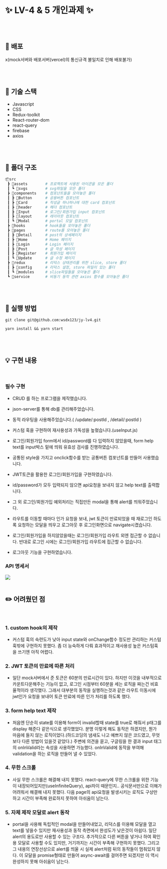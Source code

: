 # ✨ LV-4 & 5 개인과제 ✨

<br>
<br>

## 🚀 배포

x(mock서버와 배포서버(vercel)의 통신규격 불일치로 인해 배포불가)

<br>
<br>

## 🔧 기술 스택

- Javascript
- CSS
- Redux-toolkit
- React-router-dom
- react-query
- firebase
- axios

<br>
<br>

## 📒 폴더 구조

```sh
📦src
 ┣ 📂assets        # 프로젝트에 사용된 아이콘을 모은 폴더
 ┃ ┗ 📂svgs        # svg파일을 모은 폴더
 ┣ 📂components    # 컴포넌트들을 모아놓은 폴더
 ┃ ┣ 📂Button      # 공용버튼 컴포넌트
 ┃ ┣ 📂Card        # 작성글 하나하나에 대한 card 컴포넌트
 ┃ ┣ 📂header      # 헤더 컴포넌트
 ┃ ┣ 📂Input       # 로그인/회원가입 input 컴포넌트
 ┃ ┣ 📂layout      # 레이아웃 컴포넌트
 ┃ ┗ 📂Modal       # portal 모달 컴포넌트
 ┣ 📂hooks         # hook들을 모아놓은 폴더
 ┣ 📂pages         # route를 모아놓은 폴더
 ┃ ┣ 📂Detail      # post의 상세페이지
 ┃ ┣ 📂Home        # Home 페이지
 ┃ ┣ 📂Login       # Login 페이지
 ┃ ┣ 📂Post        # 글 작성 페이지
 ┃ ┣ 📂Register    # 회원가입 페이지
 ┃ ┗ 📂Update      # 글 수정 페이지
 ┣ 📂redux         # 리덕스 상태관리를 위한 slice, store 폴더
 ┃ ┣ 📂config      # 리덕스 설정, store 파일이 있는 폴더
 ┃ ┗ 📂modules     # slice파일들을 모아놓은 폴더
 ┗ 📂service       # 비동기 동작 관련 axios 함수를 모아놓은 폴더
```

<br>
<br>

## 📌 실행 방법

```
git clone git@github.com:wsdx123/jy-lv4.git
```

```
yarn install && yarn start
```

<br>
<br>

## 💡 구현 내용

<br>

### **필수 구현**

- CRUD 를 하는 프로그램을 제작했습니다.

- json-server를 통해 db를 관리해주었습니다.
- 동적 라우팅을 사용해주었습니다.( /update/:postId , /detail/:postId )
- 커스텀 훅을 구현하여 재사용성과 가독성을 높혔습니다.(useInput.js)
- 로그인/회원가입 form에서 id/password를 다 입력하지 않았을때, form help text를 input박스 밑에 띄워 유효성 검사를 진행하였습니다.
- 공통된 style을 가지고 onclick함수를 받는 공통버튼 컴포넌트를 만들어 사용했습니다.
- JWT토큰을 활용한 로그인/회원가입을 구현하였습니다.
- id/password가 모두 입력되지 않으면 api요청을 보내지 않고 help text를 출력합니다.
- 그 외 로그인/회원가입 예외처리는 직접만든 modal을 통해 alert를 띄워주었습니다.
- 라우트를 이동할 때마다 인가 요청을 보내, jwt 토큰이 만료되었을 때 재로그인 하도록 요청하는 모달을 띄우고 로그아웃 후 로그인화면으로 navigate시켰습니다.
- 로그인/회원가입을 하지않았을때는 로그인/회원가입 라우트 외엔 접근할 수 없습니다. 반대로 로그인 시에는 로그인/회원가입 라우트에 접근할 수 없습니다.
- 로그아웃 기능을 구현하였습니다.

### API 명세서

<img src='https://github.com/wsdx123/jy-lv4/assets/50202150/eb4e016a-512d-4649-8846-ff81b1f163f5' width={300} height={300}>

<br>
<br>

## ✏️ 어려웠던 점

<br>

### 1. custom hook의 제작

- 커스텀 훅의 숙련도가 낮아 input state와 onChange함수 정도만 관리하는 커스텀훅밖에 구현하지 못했다. 좀 더 능숙하게 다뤄 효과적이고 재사용성 높은 커스텀훅을 쓰기엔 아직 어렵다.

### 2. JWT 토큰의 만료에 따른 처리

- 일단 mock서버에서 준 토큰은 60분의 만료시간이 있다. 하지만 이것을 내부적으로 카운트다운해주는 기능이 없고, 로그인 시점부터 60분을 세는 로직을 짜는건 비효율적이라 생각했다. 그래서 대부분의 동작을 실행하는것과 같은 라우트 이동시에 jwt인가 요청을 보내어 토큰 만료에 따른 인가 처리를 하도록 했다.

### 3. form help text 제작

- 처음엔 단순히 state를 이용해 form이 invalid할때 state를 true로 해줘서 p태그를 display 해준다 같은식으로 생각했었다. 분명 이렇게 해도 동작은 하겠지만, 뭔가 마음에 들지 않는 로직이었다.(하드코딩의 냄새도 나고 예쁘지 않은 코드였고, 무엇보다 다른 방법이 있을것 같았다.) 주변에 의견을 묻고, 구글링을 한 결과 input 태그의 onInValid라는 속성을 사용하면 가능했다. onInValid에 동작을 부여해 validation을 하는 로직을 만들어 낼 수 있었다.

### 4. 무한 스크롤

- 사실 무한 스크롤은 해결해 내지 못했다. react-query에 무한 스크롤을 위한 기능이 내장되어있지만(useInfiniteQuery), api차이 때문인지.. 공식문서만으로 이해가 어려워서 해결해 내지 못했다. 다음 page의 api요청을 발생시키는 로직도 구상만 하고 시간이 부족해 완료하지 못하여 아쉬움이 남는다.

### 5. 자체 제작 모달로 alert 동작

- portal을 사용해 독립적인 modal을 만들어내었고, 리덕스를 이용해 모달을 열고 text를 넣을수 있지만 재사용성과 동작 측면에서 완성도가 낮은것이 아쉽다. 일단 alert의 용도로만 사용할 수 있는 구조다. 추가적으로 다른 버튼을 넣거나 하여 확인용 모달로 사용할 수도 있지만, 거기까지는 시간이 부족해 구현하지 못했다. 그리고 그 내용의 연장선상으로 alert를 띄울 시 실제 alert처럼 뒤의 동작들이 멈춰있지 않다. 이 모달을 promise형태로 만들어 async-await를 걸어주면 되겠지만 이 역시 완성하지 못해 아쉬움이 남는다.

